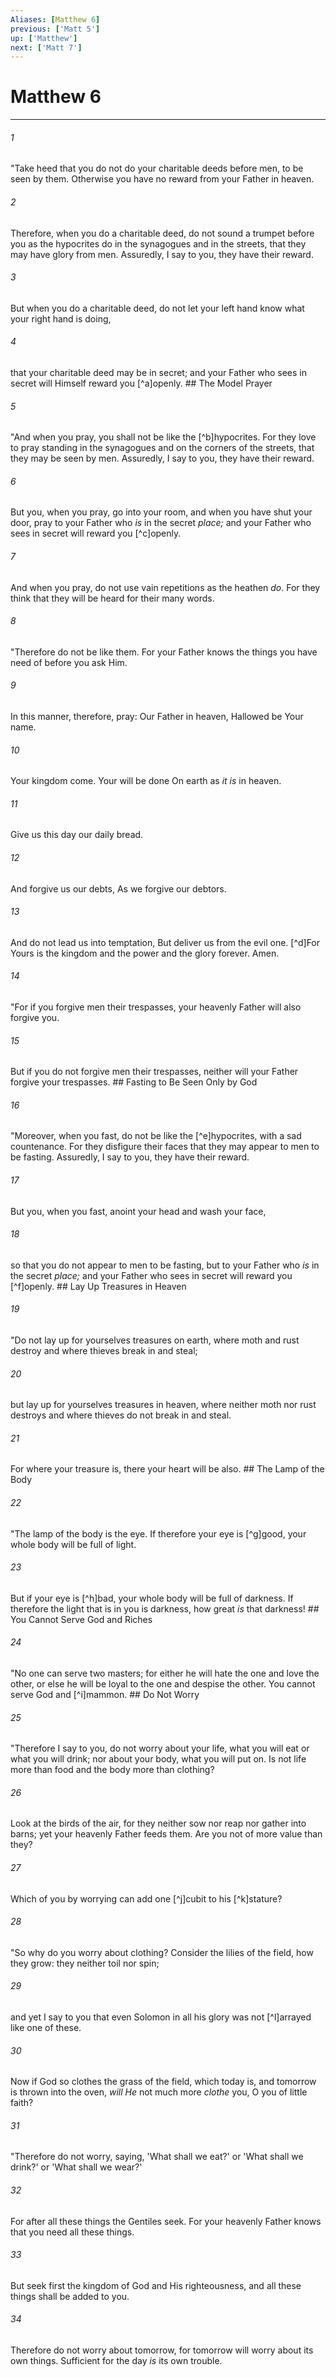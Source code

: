 ```yaml
---
Aliases: [Matthew 6]
previous: ['Matt 5']
up: ['Matthew']
next: ['Matt 7']
---
```

# Matthew 6

***


###### 1 
"Take heed that you do not do your charitable deeds before men, to be seen by them. Otherwise you have no reward from your Father in heaven. 

###### 2 
Therefore, when you do a charitable deed, do not sound a trumpet before you as the hypocrites do in the synagogues and in the streets, that they may have glory from men. Assuredly, I say to you, they have their reward. 

###### 3 
But when you do a charitable deed, do not let your left hand know what your right hand is doing, 

###### 4 
that your charitable deed may be in secret; and your Father who sees in secret will Himself reward you [^a]openly. ## The Model Prayer 

###### 5 
"And when you pray, you shall not be like the [^b]hypocrites. For they love to pray standing in the synagogues and on the corners of the streets, that they may be seen by men. Assuredly, I say to you, they have their reward. 

###### 6 
But you, when you pray, go into your room, and when you have shut your door, pray to your Father who _is_ in the secret _place;_ and your Father who sees in secret will reward you [^c]openly. 

###### 7 
And when you pray, do not use vain repetitions as the heathen _do._ For they think that they will be heard for their many words. 

###### 8 
"Therefore do not be like them. For your Father knows the things you have need of before you ask Him. 

###### 9 
In this manner, therefore, pray: Our Father in heaven, Hallowed be Your name. 

###### 10 
Your kingdom come. Your will be done On earth as _it is_ in heaven. 

###### 11 
Give us this day our daily bread. 

###### 12 
And forgive us our debts, As we forgive our debtors. 

###### 13 
And do not lead us into temptation, But deliver us from the evil one. [^d]For Yours is the kingdom and the power and the glory forever. Amen. 

###### 14 
"For if you forgive men their trespasses, your heavenly Father will also forgive you. 

###### 15 
But if you do not forgive men their trespasses, neither will your Father forgive your trespasses. ## Fasting to Be Seen Only by God 

###### 16 
"Moreover, when you fast, do not be like the [^e]hypocrites, with a sad countenance. For they disfigure their faces that they may appear to men to be fasting. Assuredly, I say to you, they have their reward. 

###### 17 
But you, when you fast, anoint your head and wash your face, 

###### 18 
so that you do not appear to men to be fasting, but to your Father who _is_ in the secret _place;_ and your Father who sees in secret will reward you [^f]openly. ## Lay Up Treasures in Heaven 

###### 19 
"Do not lay up for yourselves treasures on earth, where moth and rust destroy and where thieves break in and steal; 

###### 20 
but lay up for yourselves treasures in heaven, where neither moth nor rust destroys and where thieves do not break in and steal. 

###### 21 
For where your treasure is, there your heart will be also. ## The Lamp of the Body 

###### 22 
"The lamp of the body is the eye. If therefore your eye is [^g]good, your whole body will be full of light. 

###### 23 
But if your eye is [^h]bad, your whole body will be full of darkness. If therefore the light that is in you is darkness, how great _is_ that darkness! ## You Cannot Serve God and Riches 

###### 24 
"No one can serve two masters; for either he will hate the one and love the other, or else he will be loyal to the one and despise the other. You cannot serve God and [^i]mammon. ## Do Not Worry 

###### 25 
"Therefore I say to you, do not worry about your life, what you will eat or what you will drink; nor about your body, what you will put on. Is not life more than food and the body more than clothing? 

###### 26 
Look at the birds of the air, for they neither sow nor reap nor gather into barns; yet your heavenly Father feeds them. Are you not of more value than they? 

###### 27 
Which of you by worrying can add one [^j]cubit to his [^k]stature? 

###### 28 
"So why do you worry about clothing? Consider the lilies of the field, how they grow: they neither toil nor spin; 

###### 29 
and yet I say to you that even Solomon in all his glory was not [^l]arrayed like one of these. 

###### 30 
Now if God so clothes the grass of the field, which today is, and tomorrow is thrown into the oven, _will He_ not much more _clothe_ you, O you of little faith? 

###### 31 
"Therefore do not worry, saying, 'What shall we eat?' or 'What shall we drink?' or 'What shall we wear?' 

###### 32 
For after all these things the Gentiles seek. For your heavenly Father knows that you need all these things. 

###### 33 
But seek first the kingdom of God and His righteousness, and all these things shall be added to you. 

###### 34 
Therefore do not worry about tomorrow, for tomorrow will worry about its own things. Sufficient for the day _is_ its own trouble.
